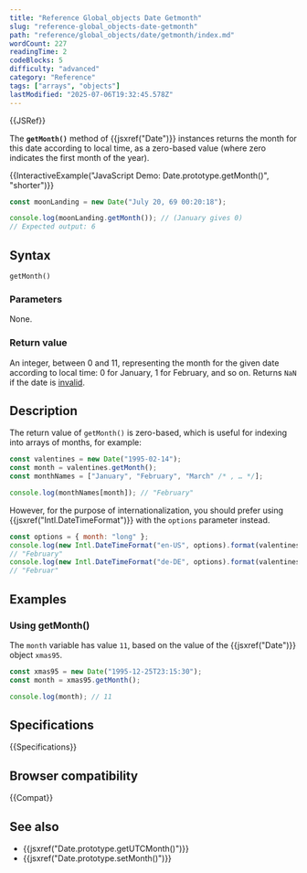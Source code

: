 ```yaml
---
title: "Reference Global_objects Date Getmonth"
slug: "reference-global_objects-date-getmonth"
path: "reference/global_objects/date/getmonth/index.md"
wordCount: 227
readingTime: 2
codeBlocks: 5
difficulty: "advanced"
category: "Reference"
tags: ["arrays", "objects"]
lastModified: "2025-07-06T19:32:45.578Z"
---
```



{{JSRef}}

The **`getMonth()`** method of {{jsxref("Date")}} instances returns the month for this date according to local time, as a zero-based value (where zero indicates the first month of the year).

{{InteractiveExample("JavaScript Demo: Date.prototype.getMonth()", "shorter")}}

```js interactive-example
const moonLanding = new Date("July 20, 69 00:20:18");

console.log(moonLanding.getMonth()); // (January gives 0)
// Expected output: 6
```

## Syntax

```js-nolint
getMonth()
```

### Parameters

None.

### Return value

An integer, between 0 and 11, representing the month for the given date according to local time: 0 for January, 1 for February, and so on. Returns `NaN` if the date is [invalid](/en-US/docs/Web/JavaScript/Reference/Global_Objects/Date#the_epoch_timestamps_and_invalid_date).

## Description

The return value of `getMonth()` is zero-based, which is useful for indexing into arrays of months, for example:

```js
const valentines = new Date("1995-02-14");
const month = valentines.getMonth();
const monthNames = ["January", "February", "March" /* , … */];

console.log(monthNames[month]); // "February"
```

However, for the purpose of internationalization, you should prefer using {{jsxref("Intl.DateTimeFormat")}} with the `options` parameter instead.

```js
const options = { month: "long" };
console.log(new Intl.DateTimeFormat("en-US", options).format(valentines));
// "February"
console.log(new Intl.DateTimeFormat("de-DE", options).format(valentines));
// "Februar"
```

## Examples

### Using getMonth()

The `month` variable has value `11`, based on the value of the {{jsxref("Date")}} object `xmas95`.

```js
const xmas95 = new Date("1995-12-25T23:15:30");
const month = xmas95.getMonth();

console.log(month); // 11
```

## Specifications

{{Specifications}}

## Browser compatibility

{{Compat}}

## See also

- {{jsxref("Date.prototype.getUTCMonth()")}}
- {{jsxref("Date.prototype.setMonth()")}}
